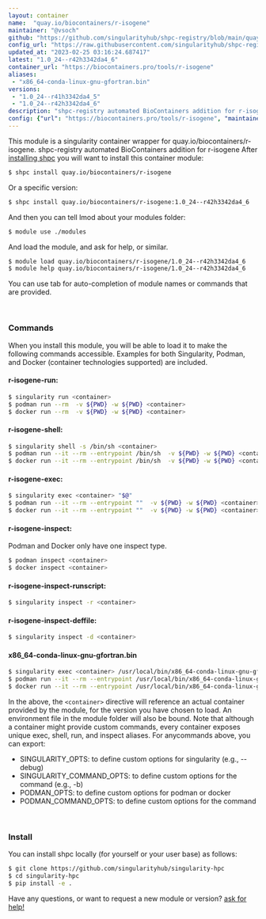```yaml
---
layout: container
name:  "quay.io/biocontainers/r-isogene"
maintainer: "@vsoch"
github: "https://github.com/singularityhub/shpc-registry/blob/main/quay.io/biocontainers/r-isogene/container.yaml"
config_url: "https://raw.githubusercontent.com/singularityhub/shpc-registry/main/quay.io/biocontainers/r-isogene/container.yaml"
updated_at: "2023-02-25 03:16:24.687417"
latest: "1.0_24--r42h3342da4_6"
container_url: "https://biocontainers.pro/tools/r-isogene"
aliases:
 - "x86_64-conda-linux-gnu-gfortran.bin"
versions:
 - "1.0_24--r41h3342da4_5"
 - "1.0_24--r42h3342da4_6"
description: "shpc-registry automated BioContainers addition for r-isogene"
config: {"url": "https://biocontainers.pro/tools/r-isogene", "maintainer": "@vsoch", "description": "shpc-registry automated BioContainers addition for r-isogene", "latest": {"1.0_24--r42h3342da4_6": "sha256:a525b99984c1b83904c9870c7e8b3efd509a123c30aebc04b85e3e14cb468da5"}, "tags": {"1.0_24--r41h3342da4_5": "sha256:1ed6ea6b917ccca7ac38a8f095bf8db9b441c9b19c1802c99c7248adb44c2a68", "1.0_24--r42h3342da4_6": "sha256:a525b99984c1b83904c9870c7e8b3efd509a123c30aebc04b85e3e14cb468da5"}, "docker": "quay.io/biocontainers/r-isogene", "aliases": {"x86_64-conda-linux-gnu-gfortran.bin": "/usr/local/bin/x86_64-conda-linux-gnu-gfortran.bin"}}
---
```


This module is a singularity container wrapper for quay.io/biocontainers/r-isogene.
shpc-registry automated BioContainers addition for r-isogene
After [installing shpc](#install) you will want to install this container module:


```bash
$ shpc install quay.io/biocontainers/r-isogene
```

Or a specific version:

```bash
$ shpc install quay.io/biocontainers/r-isogene:1.0_24--r42h3342da4_6
```

And then you can tell lmod about your modules folder:

```bash
$ module use ./modules
```

And load the module, and ask for help, or similar.

```bash
$ module load quay.io/biocontainers/r-isogene/1.0_24--r42h3342da4_6
$ module help quay.io/biocontainers/r-isogene/1.0_24--r42h3342da4_6
```

You can use tab for auto-completion of module names or commands that are provided.

<br>

### Commands

When you install this module, you will be able to load it to make the following commands accessible.
Examples for both Singularity, Podman, and Docker (container technologies supported) are included.

#### r-isogene-run:

```bash
$ singularity run <container>
$ podman run --rm  -v ${PWD} -w ${PWD} <container>
$ docker run --rm  -v ${PWD} -w ${PWD} <container>
```

#### r-isogene-shell:

```bash
$ singularity shell -s /bin/sh <container>
$ podman run --it --rm --entrypoint /bin/sh  -v ${PWD} -w ${PWD} <container>
$ docker run --it --rm --entrypoint /bin/sh  -v ${PWD} -w ${PWD} <container>
```

#### r-isogene-exec:

```bash
$ singularity exec <container> "$@"
$ podman run --it --rm --entrypoint ""  -v ${PWD} -w ${PWD} <container> "$@"
$ docker run --it --rm --entrypoint ""  -v ${PWD} -w ${PWD} <container> "$@"
```

#### r-isogene-inspect:

Podman and Docker only have one inspect type.

```bash
$ podman inspect <container>
$ docker inspect <container>
```

#### r-isogene-inspect-runscript:

```bash
$ singularity inspect -r <container>
```

#### r-isogene-inspect-deffile:

```bash
$ singularity inspect -d <container>
```


#### x86_64-conda-linux-gnu-gfortran.bin

```bash
$ singularity exec <container> /usr/local/bin/x86_64-conda-linux-gnu-gfortran.bin
$ podman run --it --rm --entrypoint /usr/local/bin/x86_64-conda-linux-gnu-gfortran.bin   -v ${PWD} -w ${PWD} <container> -c " $@"
$ docker run --it --rm --entrypoint /usr/local/bin/x86_64-conda-linux-gnu-gfortran.bin   -v ${PWD} -w ${PWD} <container> -c " $@"
```



In the above, the `<container>` directive will reference an actual container provided
by the module, for the version you have chosen to load. An environment file in the
module folder will also be bound. Note that although a container
might provide custom commands, every container exposes unique exec, shell, run, and
inspect aliases. For anycommands above, you can export:

 - SINGULARITY_OPTS: to define custom options for singularity (e.g., --debug)
 - SINGULARITY_COMMAND_OPTS: to define custom options for the command (e.g., -b)
 - PODMAN_OPTS: to define custom options for podman or docker
 - PODMAN_COMMAND_OPTS: to define custom options for the command

<br>

### Install

You can install shpc locally (for yourself or your user base) as follows:

```bash
$ git clone https://github.com/singularityhub/singularity-hpc
$ cd singularity-hpc
$ pip install -e .
```

Have any questions, or want to request a new module or version? [ask for help!](https://github.com/singularityhub/singularity-hpc/issues)